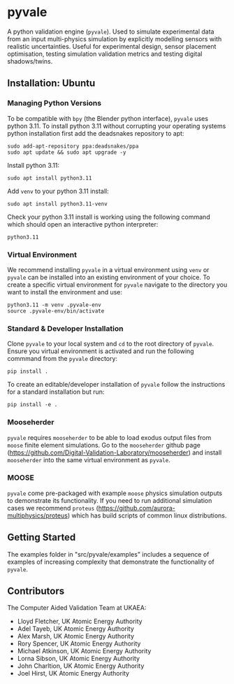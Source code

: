 # pyvale

A python validation engine (`pyvale`). Used to simulate experimental data from an input multi-physics simulation by explicitly modelling sensors with realistic uncertainties. Useful for experimental design, sensor placement optimisation, testing simulation validation metrics and testing digital shadows/twins.

## Installation: Ubuntu
### Managing Python Versions

To be compatible with `bpy` (the Blender python interface), `pyvale` uses python 3.11. To install python 3.11 without corrupting your operating systems python installation first add the deadsnakes repository to apt:
```shell
sudo add-apt-repository ppa:deadsnakes/ppa
sudo apt update && sudo apt upgrade -y
```

Install python 3.11:
```shell
sudo apt install python3.11
```

Add `venv` to your python 3.11 install:
```shell
sudo apt install python3.11-venv
```

Check your python 3.11 install is working using the following command which should open an interactive python interpreter:
```shell
python3.11
```

### Virtual Environment

We recommend installing `pyvale` in a virtual environment using `venv` or `pyvale` can be installed into an existing environment of your choice. To create a specific virtual environment for `pyvale` navigate to the directory you want to install the environment and use:

```shell
python3.11 -m venv .pyvale-env
source .pyvale-env/bin/activate
```

### Standard & Developer Installation

Clone `pyvale` to your local system and `cd` to the root directory of `pyvale`. Ensure you virtual environment is activated and run the following commmand from the `pyvale` directory:

```
pip install .
```

To create an editable/developer installation of `pyvale` follow the instructions for a standard installation but run:

```
pip install -e .
```

### Mooseherder
`pyvale` requires `mooseherder` to be able to load exodus output files from `moose` finite element simulations. Go to the `mooseherder` github page (https://github.com/Digital-Validation-Laboratory/mooseherder) and install `mooseherder` into the same virtual environment as `pyvale`.

### MOOSE
`pyvale` come pre-packaged with example `moose` physics simulation outputs to demonstrate its functionality. If you need to run additional simulation cases we recommend `proteus` (https://github.com/aurora-multiphysics/proteus) which has build scripts of common linux distributions.

## Getting Started
The examples folder in "src/pyvale/examples" includes a sequence of examples of increasing complexity that demonstrate the functionality of `pyvale`.

## Contributors
The Computer Aided Validation Team at UKAEA:
- Lloyd Fletcher, UK Atomic Energy Authority
- Adel Tayeb, UK Atomic Energy Authority
- Alex Marsh, UK Atomic Energy Authority
- Rory Spencer, UK Atomic Energy Authority
- Michael Atkinson, UK Atomic Energy Authority
- Lorna Sibson, UK Atomic Energy Authority
- John Charltion, UK Atomic Energy Authority
- Joel Hirst, UK Atomic Energy Authority


